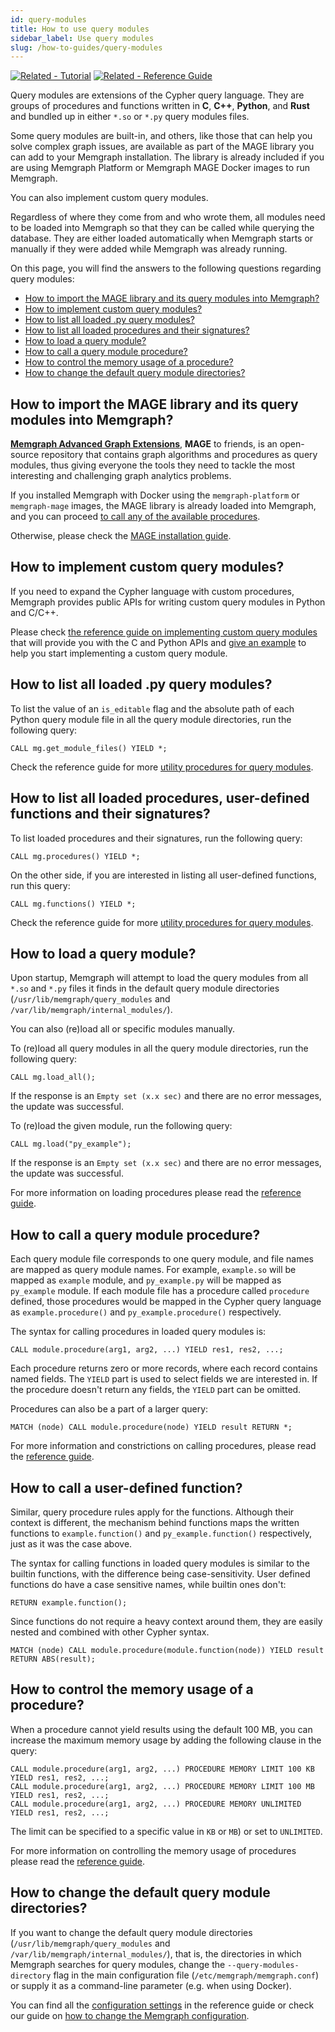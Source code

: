 ```yaml
---
id: query-modules
title: How to use query modules
sidebar_label: Use query modules
slug: /how-to-guides/query-modules
---
```


[![Related -
Tutorial](https://img.shields.io/static/v1?label=Related&message=Tutorial&color=008a00&style=for-the-badge)](tutorials/implement-custom-query-module-in-python.md)
[![Related - Reference
Guide](https://img.shields.io/static/v1?label=Related&message=Reference%20Guide&color=yellow&style=for-the-badge)](/reference-guide/query-modules/overview.md)

Query modules are extensions of the Cypher query language. They are groups of
procedures and functions written in **C**, **C++**, **Python**, and **Rust** and
bundled up in either `*.so` or `*.py` query modules files.

Some query modules are built-in, and others, like those that can help you solve
complex graph issues, are available as part of the MAGE library you can add to
your Memgraph installation. The library is already included if you are using
Memgraph Platform or Memgraph MAGE Docker images to run Memgraph.

You can also implement custom query modules.

Regardless of where they come from and who wrote them, all modules need to be
loaded into Memgraph so that they can be called while querying the database.
They are either loaded automatically when Memgraph starts or manually if they
were added while Memgraph was already running.

On this page, you will find the answers to the following questions regarding
query modules:

- [How to import the MAGE library and its query modules into
  Memgraph?](#how-to-import-the-mage-library-and-its-query-modules-into-memgraph)
- [How to implement custom query
  modules?](#how-to-implement-custom-query-modules)
- [How to list all loaded .py query
  modules?](#how-to-list-all-loaded-py-query-modules)
- [How to list all loaded procedures and their
  signatures?](#how-to-list-all-loaded-procedures-and-their-signatures)
- [How to load a query module?](#how-to-load-a-query-module)
- [How to call a query module procedure?](#how-to-call-a-query-module-procedure)
- [How to control the memory usage of a
  procedure?](#how-to-control-the-memory-usage-of-a-procedure)
- [How to change the default query module
  directories?](#how-to-change-the-default-query-module-directories)

## How to import the MAGE library and its query modules into Memgraph?

[**Memgraph Advanced Graph Extensions**](/mage), **MAGE** to friends, is an
open-source repository that contains graph algorithms and procedures as query
modules, thus giving everyone the tools they need to tackle the most interesting
and challenging graph analytics problems.

If you installed Memgraph with Docker using the `memgraph-platform` or
`memgraph-mage` images, the MAGE library is already loaded into Memgraph, and
you can proceed [to call any of the available
procedures](#how-to-call-a-query-module-procedure).

Otherwise, please check the [MAGE installation guide](/mage/installation).

## How to implement custom query modules?

If you need to expand the Cypher language with custom procedures, Memgraph
provides public APIs for writing custom query modules in Python and C/C++.

Please check [the reference guide on implementing custom query
modules](../reference-guide/query-modules/implement-custom-query-modules/overview)
that will provide you with the C and Python APIs and [give an
example](../reference-guide/query-modules/implement-custom-query-modules/custom-query-module-example)
to help you start implementing a custom query module.

## How to list all loaded .py query modules?

To list the value of an `is_editable` flag and the absolute path of each Python
query module file in all the query module directories, run the following query:

```cypher
CALL mg.get_module_files() YIELD *;
```

Check the reference guide for more [utility procedures for query
modules](./reference-guide/query-modules/module-file-utilities.md).

## How to list all loaded procedures, user-defined functions and their signatures?

To list loaded procedures and their signatures, run the following query:

```cypher
CALL mg.procedures() YIELD *;
```

On the other side, if you are interested in listing all user-defined functions,
run this query:

```cypher
CALL mg.functions() YIELD *;
```

Check the reference guide for more [utility procedures for query
modules](./reference-guide/query-modules/module-file-utilities.md).

## How to load a query module?

Upon startup, Memgraph will attempt to load the query modules from all `*.so`
and `*.py` files it finds in the default query module directories
(`/usr/lib/memgraph/query_modules` and `/var/lib/memgraph/internal_modules/`).

You can also (re)load all or specific modules manually.

To (re)load all query modules in all the query module directories, run the
following query:

```cypher
CALL mg.load_all();
```

If the response is an `Empty set (x.x sec)` and there are no error messages, the
update was successful.

To (re)load the given module, run the following query:

```cypher
CALL mg.load("py_example");
```

If the response is an `Empty set (x.x sec)` and there are no error messages, the
update was successful.

For more information on loading procedures please read the [reference
guide](../reference-guide/query-modules/load-call-query-modules#loading-query-modules).

## How to call a query module procedure?

Each query module file corresponds to one query module, and file names are
mapped as query module names. For example, `example.so` will be mapped as
`example` module, and `py_example.py` will be mapped as `py_example` module. If
each module file has a procedure called `procedure` defined, those procedures
would be mapped in the Cypher query language as `example.procedure()` and
`py_example.procedure()` respectively.

The syntax for calling procedures in loaded query modules is:

```cypher
CALL module.procedure(arg1, arg2, ...) YIELD res1, res2, ...;
```

Each procedure returns zero or more records, where each record contains named
fields. The `YIELD` part is used to select fields we are interested in. If the
procedure doesn't return any fields, the `YIELD` part can be omitted.

Procedures can also be a part of a larger query:

```cypher
MATCH (node) CALL module.procedure(node) YIELD result RETURN *;
```

For more information and constrictions on calling procedures, please read the
[reference
guide](../reference-guide/query-modules/load-call-query-modules#calling-query-modules).

## How to call a user-defined function?

Similar, query procedure rules apply for the functions. Although their context
is different, the mechanism behind functions maps the written functions to
`example.function()` and `py_example.function()` respectively, just as it was
the case above.

The syntax for calling functions in loaded query modules is similar to the builtin
functions, with the difference being case-sensitivity. User defined functions do have a
case sensitive names, while builtin ones don't:

```cypher
RETURN example.function();
```

Since functions do not require a heavy context around them, they are easily nested and
combined with other Cypher syntax.

```cypher
MATCH (node) CALL module.procedure(module.function(node)) YIELD result RETURN ABS(result);
```

## How to control the memory usage of a procedure?

When a procedure cannot yield results using the default 100 MB, you can increase
the maximum memory usage by adding the following clause in the query:

```cypher
CALL module.procedure(arg1, arg2, ...) PROCEDURE MEMORY LIMIT 100 KB YIELD res1, res2, ...;
CALL module.procedure(arg1, arg2, ...) PROCEDURE MEMORY LIMIT 100 MB YIELD res1, res2, ...;
CALL module.procedure(arg1, arg2, ...) PROCEDURE MEMORY UNLIMITED YIELD res1, res2, ...;
```

The limit can be specified to a specific value in `KB` or `MB`) or set to
`UNLIMITED`.

For more information on controlling the memory usage of procedures please read
the [reference
guide](../reference-guide/query-modules/load-call-query-modules#controlling-procedure-memory-usage).

## How to change the default query module directories?

If you want to change the default query module directories
(`/usr/lib/memgraph/query_modules` and `/var/lib/memgraph/internal_modules/`),
that is, the directories in which Memgraph searches for query modules, change
the `--query-modules-directory` flag in the main configuration file
(`/etc/memgraph/memgraph.conf`) or supply it as a command-line parameter (e.g.
when using Docker).

You can find all the [configuration settings](../reference-guide/configuration)
in the reference guide or check our guide on [how to change the Memgraph
configuration](./config-logs).
